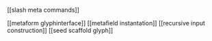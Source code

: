 [[slash meta commands]]

[[metaform glyphinterface]]
[[metafield instantation]]
[[recursive input construction]]
[[seed scaffold glyph]]
